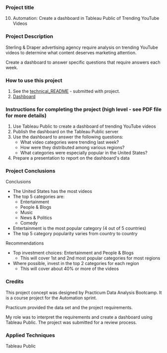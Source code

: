 ### Project title
10. Automation: Create a dashboard in Tableau Public of Trending YouTube Videos

### Project Description
Sterling & Draper advertising agency require analysis on trending YouTube videos to determine what content deserves marketing attention.

Create a dashboard to answer specific questions that require answers each week.

### How to use this project
1. See the [technical_README](https://github.com/JoleneGlenn/Data-Analytics-Projects-Practicum/blob/main/10_automation_tableau_trending_videos/technical_README.txt) - submitted with project.
2. [Dashboard](https://public.tableau.com/app/profile/jolene.glenn/viz/TrendingYouTubeVideosNovember142017toJune142018/DashboardTredingYouTubeVideos)

### Instructions for completing the project (high level - see PDF file for more details)
1. Use Tableau Public to create a dashboard of trending YouTube videos 
2. Publish the dashboard on the Tableau Public server
3. Use the dashboard to answer the following questions:
	- What video categories were trending last week?
	- How were they distributed among various regions?
	- What categories were especially popular in the United States?
4. Prepare a presentation to report on the dashboard's data

### Project Conclusions
Conclusions
- The United States has the most videos
- The top 5 categories are:
	- Entertainment
	- People & Blogs
	- Music
	- News & Politics
	- Comedy
- Entertainment is the most popular category (4 out of 5 countries)
- The top 5 category popularity varies from country to country

Recommendations
- Top investment choices: Entertainment and People & Blogs
	- This will cover 1st and 2nd most popular categories for most regions
- Where possible, invest in the top 2 categories for each region
	- This will cover about 40% or more of the videos

### Credits
This project concept was designed by Practicum Data Analysis Bootcamp. It is a course project for the Automation sprint.

Practicum provided the data set and the project requirements. 

My role was to interpret the requirements and create a dashboard using Tableau Public. The project was submitted for a review process.

### Applied Techniques
Tableau Public